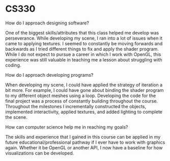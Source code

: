 # CS330
How do I approach designing software?

One of the biggest skills/attributes that this class helped me develop was perseverance. While developing my scene, I ran into a lot of issues when it came to applying textures. I seemed to constantly be moving forwards and backwards as I tried different things to fix and apply the shader program. While I do not expect to pursue a career in which I work with OpenGL, this experience was still valuable in teaching me a lesson about struggling with coding.


How do I approach developing programs?

When developing my scene, I could have applied the strategy of iteration a bit more. For example, I could have gone about binding the shader program to my different object meshes using a loop. Developing the code for the final project was a process of constantly building throughout the course. Throughout the milestones I incrementally constructed the objects, implemented interactivity, applied textures, and added lighting to complete the scene.


How can computer science help me in reaching my goals?

The skills and experience that I gained in this course can be applied in my future educational/professional pathway if I ever have to work with graphics again. Whether it be OpenGL or another API, I now have a baseline for how visualizations can be developed.

